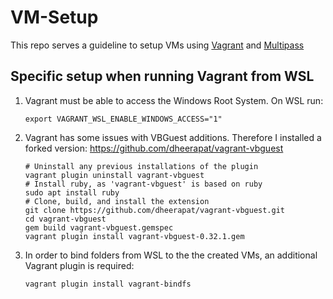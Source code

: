 # VM-Setup

This repo serves a guideline to setup VMs using [Vagrant](https://developer.hashicorp.com/vagrant)
and [Multipass](https://canonical.com/multipass)

## Specific setup when running Vagrant from WSL

1. Vagrant must be able to access the Windows Root System.
   On WSL run:

   ```shell
   export VAGRANT_WSL_ENABLE_WINDOWS_ACCESS="1"
   ```

2. Vagrant has some issues with VBGuest additions. Therefore I installed
   a forked version: <https://github.com/dheerapat/vagrant-vbguest>

   ```shell
   # Uninstall any previous installations of the plugin
   vagrant plugin uninstall vagrant-vbguest
   # Install ruby, as 'vagrant-vbguest' is based on ruby
   sudo apt install ruby
   # Clone, build, and install the extension
   git clone https://github.com/dheerapat/vagrant-vbguest.git
   cd vagrant-vbguest
   gem build vagrant-vbguest.gemspec
   vagrant plugin install vagrant-vbguest-0.32.1.gem
   ```


3. In order to bind folders from WSL to the the created VMs,
   an additional Vagrant plugin is required:

   ```shell
   vagrant plugin install vagrant-bindfs
   ```
